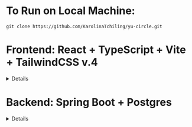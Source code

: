 


# To Run on Local Machine:

```
git clone https://github.com/KarolinaTchiling/yu-circle.git
```
# Frontend: React + TypeScript + Vite + TailwindCSS v.4
<details>

1. Install [bun](https://bun.sh/)

2. Install dependencies

```
cd frontend

bun install
```

3. Run Frontend

```
bun run dev
```

Tailwind Documentation (v.4): https://tailwindcss.com/docs/styling-with-utility-classes
</details>

# Backend: Spring Boot + Postgres

<details>

## MessageService
<details>
Runs the same way as the other services.
Each message contains:
```
sender: String
receiver: String
content: String
timestamp: LocalDateTime
```

     
### Send a Message (You don't need to include a timestamp for sending a message, it's automatically added):

```
  curl -X POST http://localhost:8080/messages/send \
  -H "Content-Type: application/json" \
  -d '{
        "sender": "bob",
        "receiver": "jdoe",
        "content": "Sup"
      }'
```

     
### Get a conversation by two usernames:
```
curl -X GET "http://localhost:8080/messages/get?user1=jdoe&user2=bob"; 
```
Here you can see that in the parameters for the two usernames are located in the link itself as "user1=" and "user2=".
The messages are returned in order from most recent to oldest.


### Delete a message:
```
curl -X DELETE "http://localhost:8080/messages/delete/1"; 
```
Here the "id" of the message is in the url as "1": ".../delete/1".


### Get all messages sent by a user:
```
curl -X GET "http://localhost:8080/messages/sent?sender=jdoe"
```
Here the "sender" parameter is in the url as "?sender=", in this example the sender is jdoe.


### Get all messages received by a user:
```
curl -X GET "http://localhost:8080/messages/received?receiver=jdoe"
```
Here the "receiver" parameter is in the url as "?receiver=", in this example the receiver is jdoe.
</details>



## MarketplaceService
<details>
Runs the same way as the other services.  

Each product contains:
```
productId: Long
productName: Long
username: String
description: String
price: double
downloadUrl: String
program: String
contentType: String
```


### File Upload:
Here you want to replace PATH_TO_FILE with the path to the file.
You will get a URL returned.
```
  curl -X POST "http://localhost:8080/marketplace/upload" \
     -H "Content-Type: multipart/form-data" \
     -F "file=@PATH_TO_FILE"
```


### Get all products:
```
curl -X GET http://localhost:8080/marketplace/products
```
     
### Get product by id:
(id is in the url as {id})
```
curl -X GET http://localhost:8080/marketplace/products/{id}
```

### Search by tags:
There are three fields, program, contentType, and priceType. They are passed in the url as parameters, 
any combination of the three works (you do not need to include all if you dont need it). priceType can be either "free" or "paid".
```
curl -X GET http://localhost:8080/marketplace/search?program=Science&priceType=paid
```
```
curl -X GET http://localhost:8080/marketplace/search?priceType=paid
```
```
curl -X GET http://localhost:8080/marketplace/search?program=Science&contentType=Videos
```
```
curl -X GET http://localhost:8080/marketplace/search?program=Science&contentType=Videos&priceType=free
```

### Add a product:
```
curl -X POST http://localhost:8080/marketplace/products \
  -H "Content-Type: application/json" \
  -d '{
    "productName": " Test",
    "username": "bob",
    "description": "test",
    "price": 19.99,
    "downloadUrl": "http://google.com/",
    "program": "Science",
    "contentType": "Tutoring"
  }'
```

### Delete a product by id:
(id is in the url as {id})
```
curl -X DELETE http://localhost:8080/marketplace/products/{id}
```
### Update Tags:
Here the parameters are in the url, in the examples "program=Health", and "contentType=Videos" is where you fill in the tags to update.
Note that you can do any combination of the two, so you don't have to update both everytime.
We don't need to update the priceType because we check "free" or "paid" by what the price of the produce is ($0.00=free).
```
curl -X PUT "http://localhost:8080/marketplace/updatetags/1?program=Health"
```
```
curl -X PUT "http://localhost:8080/marketplace/updatetags/1?contentType=Videos"
```
```
curl -X PUT "http://localhost:8080/marketplace/updatetags/1?program=Health&contentType=Videos"
```

### Update a product:
```
curl -X PUT http://localhost:8080/marketplace/update/{id} \
  -H "Content-Type: application/json" \
  -d '{
    "productName": " Test",
    "username": "bob",
    "description": "test",
    "price": 19.99,
    "downloadUrl": "http://google.com/",
    "program": "Science",
    "contentType": "Tutoring"
  }'
```

## Ratings:

### Add a rating:
Rating is an int.
```
curl -X POST http://localhost:8080/marketplace/rating/add \
     -H "Content-Type: application/json" \
     -d '{
          "productId": 3,
          "rating": 1,
          "username": "jdoe"
     }'
```

### Get the average rating of a product:
Here you put the productId in the url, in this example it goes inside {id}.
```
http://localhost:8080/marketplace/rating/{id}
```

### Get all ratings made by a user:
Here you put the username in the url, in this example it goes inside {username}.
```
http://localhost:8080/marketplace/rating/user/{username}
```



</details>

## ProfileService:
<details>
Assuming you are using eclipse, follow these steps:

1. Open eclipse, and go to the top menu to select Help > Eclipse Marketplace.

2. Search for 'Spring Boot'.

3. Install Spring Tools 4.28.

4. Restart eclipse and import the project into your workspace.

5. Open the Azure website, find the yucircle database, and start it.

6. Back in eclipse, right click on the project folder and select Run As > Spring Boot App.


Get all users:
```
curl -X GET "http://localhost:8080/profiles"
```

Get a user (the username is in the url, in this example it is "test"):
```
curl -X GET "http://localhost:8080/profiles/bio/jdoe"
```

Get a user bio (the username is in the url, in this example it is "test"):
```
curl -X GET "http://localhost:8080/profiles/bio/jdoe"
```

Adding a user:
```
curl -X POST "http://localhost:8080/profiles" \
     -H "Content-Type: application/json" \
     -d '{
            "username": "test",
            "password": "dog",
            "york_id": "123444231",
            "firstname": "Test",
            "lastname": "Test",
            "email": "test@gmail.com",
            "phone_number": 1234567890,
            "bio": "Test"
         }'
```

Update a user (the username is in the url, in this example it is "test"):
```
curl -X PUT "http://localhost:8080/profiles/test" \
     -H "Content-Type: application/json" \
     -d '{
            "yorkId": "123444231",
            "firstname": "Test",
            "lastname": "Test",         
            "email": "test@gmail.com",
            "phoneNumber": "1234567890"
         }'
```

Change a password (the username is in the url, in this example it is "test"):
```
curl -X PUT "http://localhost:8080/profiles/changepass/test" \
     -H "Content-Type: application/json" \
     -d '{
            "password": "dog"
         }'
```

Update a bio (the username is in the url, in this example it is "test"):
```
curl -X PUT "http://localhost:8080/profiles/bio/test" \
     -H "Content-Type: application/json" \
     -d '{
            "bio": "new bio."
         }'
```

Delete a user (the username is in the url, in this example it is "test"):
```
curl -X DELETE "http://localhost:8080/profiles/test"
```


Authentication:
```
curl -X POST http://localhost:8080/profiles/login \
     -H "Content-Type: application/json" \
     -d '{"username": "bob", "password": "password"}'
```

</details>

## DiscourseService:
<details>
To run, follow the same steps as outlined in the ProfileService.

### Posts:
##### Get all posts:
```
curl -X GET http://localhost:8080/posts
```

##### Get one post:

```
// The postId is in the URL (in this example it is '/1').
curl -X GET http://localhost:8080/posts/1
```

##### Add a post:
```
curl -X POST http://localhost:8080/posts \
     -H "Content-Type: application/json" \
     -d '{
           "content": "CS is so fun",
           "username": "bob",
           "title": "wow"
         }'
```

##### Delete a post:
```
curl -X DELETE http://localhost:8080/posts \
```

##### Update a post:

```
// The postId is in the URL (in this example it is the '/1').
curl -X PUT http://localhost:8080/posts/1 \
     -H "Content-Type: application/json" \
     -d '{
           "content": "updated text.",
           "title": "New Title"
         }'
```



### Comments:
##### Get all comments:
```
curl -X GET http://localhost:8080/comments
```

##### Get one comment:

```
// The commentId is in the URL (in this example it is '/1').
curl -X GET http://localhost:8080/comments/1
```

##### Get comments by post:

```
// The postId is in the URL (in this example it is '/1').
curl -X GET http://localhost:8080/comments/posts/1
```

##### Add a comment (top level comment):

```
curl -X POST http://localhost:8080/comments\
     -H "Content-Type: application/json" \
     -d '{
           "content": "CS is so fun",
           "username": "bob",
           "postId": 1
         }'
```

##### Add a comment reply (when comment is not a top level comment, in this case the parent commentId is 3):

```
// Make sure to include the parentId, so that this replies to 
// a comment, and not a post.
curl -X POST http://localhost:8080/comments\
     -H "Content-Type: application/json" \
     -d '{
           "content": "CS is so fun",
           "username": "bob",
           "postId": 1,
           "parentId": 3
         }'
```

##### Delete a comment:

```
// The commentId is in the URL (in this example it is the '/1').
curl -X DELETE http://localhost:8080/comments/delete/1 \
```

##### Update a comment:

```
// The commentId is in the URL (in this example it is the '/1').
curl -X PUT http://localhost:8080/comments/update/1 \
     -H "Content-Type: application/json" \
     -d '{
           "content": "updated text.",
         }'
```
</details>
</details>
